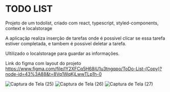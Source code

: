 <h1>TODO LIST</h1>

<p> Projeto de um todolist, criado com react, typescript, styled-components, context e localstorage </p>
<p>A aplicaçãp realiza inserção de tarefas onde é possivel clicar se essa tarefa estiver completada, e tambem é possivel deletar a tarefa.</p>
<span> Ultilizado  o localstorage para guardar as informações. </span>

Link do figma com layout do projeto https://www.figma.com/file/lY2XFCq5H68iU1u3tngqpo/ToDo-List-(Copy)?node-id=43%3A88&t=8Vq1WqKjLwwTLp1h-0

![Captura de Tela (25)](https://user-images.githubusercontent.com/86307663/220990672-f2eb3ffa-f2ae-48a3-a333-385db10e82c9.png)
![Captura de Tela (26)](https://user-images.githubusercontent.com/86307663/220990718-73b350d4-03d4-43b4-afad-29d72c62a9cc.png)
![Captura de Tela (27)](https://user-images.githubusercontent.com/86307663/220990728-2c9fb6d1-c56b-4852-ad0b-340df9b9d545.png)
